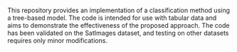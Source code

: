 This repository provides an implementation of a classification method using a tree-based model. The code is intended for use with tabular data and aims to demonstrate the effectiveness of the proposed approach. The code has been validated on the SatImages dataset, and testing on other datasets requires only minor modifications.
